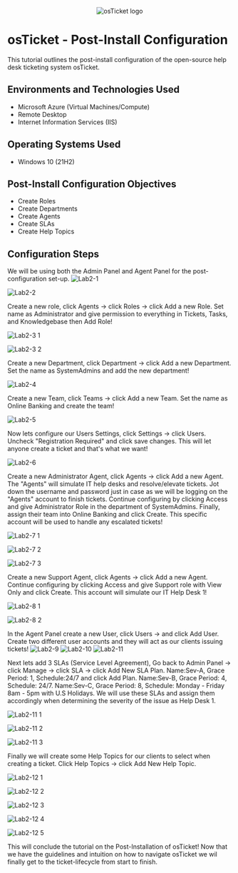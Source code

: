 <p align="center">
<img src="https://i.imgur.com/Clzj7Xs.png" alt="osTicket logo"/>
</p>

<h1>osTicket - Post-Install Configuration</h1>
This tutorial outlines the post-install configuration of the open-source help desk ticketing system osTicket.<br />



<h2>Environments and Technologies Used</h2>

- Microsoft Azure (Virtual Machines/Compute)
- Remote Desktop
- Internet Information Services (IIS)

<h2>Operating Systems Used </h2>

- Windows 10</b> (21H2)

<h2>Post-Install Configuration Objectives</h2>

- Create Roles
- Create Departments
- Create Agents
- Create SLAs
- Create Help Topics

<h2>Configuration Steps</h2>

<p>
</p>
<p>

We will be using both the Admin Panel and Agent Panel for the post-configuration set-up.
![Lab2-1](https://github.com/user-attachments/assets/67e80ce4-f05e-4219-9a56-7e600bdf41da)

![Lab2-2](https://github.com/user-attachments/assets/9d5bbb1d-3ddb-4a5b-9ee1-5b8870ba338f)

Create a new role, click Agents -> click Roles -> click Add a new Role. Set name as Administrator and give permission to everything in Tickets, Tasks, and Knowledgebase then Add Role!

![Lab2-3 1](https://github.com/user-attachments/assets/6f07438c-1fff-495d-a5b2-66a99dc69a81)

![Lab2-3 2](https://github.com/user-attachments/assets/e7dff6c1-c14e-4a03-b7cd-823ac943c6e1)

Create a new Department, click Department -> click Add a new Department. Set the name as SystemAdmins and add the new department!

![Lab2-4](https://github.com/user-attachments/assets/b84c79e2-2ed8-4284-97c7-bb2445e9ff67)

Create a new Team, click Teams -> click Add a new Team. Set the name as Online Banking and create the team!

![Lab2-5](https://github.com/user-attachments/assets/73757119-51cb-45e6-a1b4-ab3b65485542)

Now lets configure our Users Settings, click Settings -> click Users. Uncheck "Registration Required" and click save changes. This will let anyone create a ticket and that's what we want!

![Lab2-6](https://github.com/user-attachments/assets/ac3dc4b6-1948-42c8-816d-031c450227a1)

Create a new Administrator Agent, click Agents -> click Add a new Agent. The "Agents" will simulate IT help desks and resolve/elevate tickets. Jot down the username and password just in case as we will be logging on the "Agents" account to finish tickets. Continue configuring by clicking Access and give Administrator Role in the department of SystemAdmins. Finally, assign their team into Online Banking and click Create. This specific account will be used to handle any escalated tickets!

![Lab2-7 1](https://github.com/user-attachments/assets/6e43a3bd-b70b-49eb-a98f-d4c098441c5d)

![Lab2-7 2](https://github.com/user-attachments/assets/947d07c6-4f04-4c8e-b738-63a2ac35a069)

![Lab2-7 3](https://github.com/user-attachments/assets/1fd04db8-0191-4b5d-8edc-c0b64752b4cd)

Create a new Support Agent, click Agents -> click Add a new Agent. Continue configuring by clicking Access and give Support role with View Only and click Create. This account will simulate our IT Help Desk 1!

![Lab2-8 1](https://github.com/user-attachments/assets/e8183562-a99c-47e7-8911-ab8f7ddcedf4)

![Lab2-8 2](https://github.com/user-attachments/assets/d315efdc-41eb-4a37-a108-6dc21b2c4db8)

In the Agent Panel create a new User, click Users -> and click Add User. Create two different user accounts and they will act as our clients issuing tickets!
![Lab2-9](https://github.com/user-attachments/assets/9f52b43e-0011-4e4d-89f7-589e034e296f)
![Lab2-10](https://github.com/user-attachments/assets/1b6f78f9-a9fd-4ea4-8a27-e34b8d765a3f)
![Lab2-11](https://github.com/user-attachments/assets/24686c54-d40c-4cb9-9aa8-c2e76d9017e8)

Next lets add 3 SLAs (Service Level Agreement), Go back to Admin Panel -> click Manage -> click SLA -> click Add New SLA Plan. Name:Sev-A, Grace Period: 1, Schedule:24/7 and click Add Plan. Name:Sev-B, Grace Period: 4, Schedule: 24/7. Name:Sev-C, Grace Period: 8, Schedule: Monday - Friday 8am - 5pm with U.S Holidays. We will use these SLAs and assign them accordingly when determining the severity of the issue as Help Desk 1.

![Lab2-11 1](https://github.com/user-attachments/assets/1e3b006e-f254-413f-a753-6e6cec1549ec)

![Lab2-11 2](https://github.com/user-attachments/assets/03509a28-e644-427a-aaf6-806d18e239c6)

![Lab2-11 3](https://github.com/user-attachments/assets/0ed484ab-5c59-47c6-a419-e41c0c53fa46)

Finally we will create some Help Topics for our clients to select when creating a ticket. Click Help Topics -> click Add New Help Topic. 

![Lab2-12 1](https://github.com/user-attachments/assets/bdf46734-51e0-406f-961e-4d19ba3e6f9b)

![Lab2-12 2](https://github.com/user-attachments/assets/cd228a7c-8cb5-4119-bcc3-51b386816ffa)

![Lab2-12 3](https://github.com/user-attachments/assets/ec3fc65d-c8f6-491d-832e-a9be8d1c81a3)

![Lab2-12 4](https://github.com/user-attachments/assets/80d4dcc6-6755-4466-bfd4-c9f94e516375)

![Lab2-12 5](https://github.com/user-attachments/assets/d9b32244-9ad2-4e60-a0c1-5cdfec2a0529)

This will conclude the tutorial on the Post-Installation of osTicket! Now that we have the guidelines and intuition on how to navigate osTicket we wil finally get to the ticket-lifecycle from start to finish.







